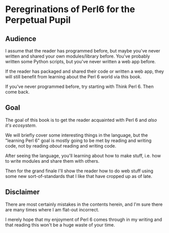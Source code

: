 # Peregrinations of Perl6 for the Perpetual Pupil

## Audience

I assume that the reader has programmed before, but maybe you've never written and shared
your own modules/library before. You've probably written some Python scripts, but you've
never written a web app before.

If the reader has packaged and shared their code or written a web app, they will still benefit
from learning about the Perl 6 world via this book.

If you've never programmed before, try starting with Think Perl 6. Then come back.

## Goal

The goal of this book is to get the reader acquainted with Perl 6 and _also it's ecosystem_.

We will briefly cover some interesting things in the language, but the "learning Perl 6" goal is
mostly going to be met by reading and writing code, not by reading _about_ reading and writing code.

After seeing the language, you'll learning about how to make stuff, i.e. how to write modules and
share them with others.

Then for the grand finale I'll show the reader how to do web stuff using some new sort-of-standards
that I like that have cropped up as of late.

## Disclaimer

There are most certainly mistakes in the contents herein, and I'm sure there are many times where I am flat-out incorrect.

I merely hope that my enjoyment of Perl 6 comes through in my writing and that reading this won't be a huge waste of your time.

